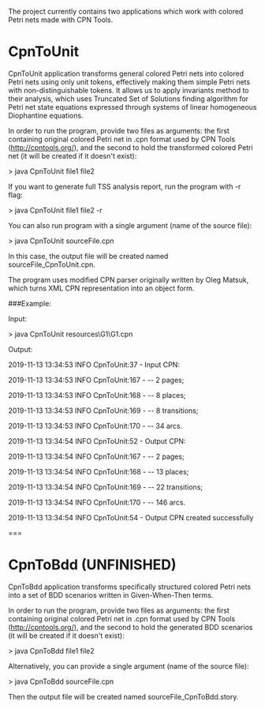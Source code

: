 The project currently contains two applications which work with colored Petri nets made with CPN Tools.

# CpnToUnit

CpnToUnit application transforms general colored Petri nets into colored Petri nets using only unit tokens,
effectively making them simple Petri nets with non-distinguishable tokens. It allows us to apply invariants method to their analysis, which uses Truncated Set of Solutions finding algorithm for Petri net state equations expressed through systems of linear homogeneous Diophantine equations.

In order to run the program, provide two files as arguments: the first containing original colored Petri net
in .cpn format used by CPN Tools (http://cpntools.org/), and the second to hold the transformed colored Petri net (it will be created if it doesn't exist):

\> java CpnToUnit file1 file2 


If you want to generate full TSS analysis report, run the program with -r flag:

\> java CpnToUnit file1 file2 -r 


You can also run program with a single argument (name of the source file):

\> java CpnToUnit sourceFile.cpn

In this case, the output file will be created named sourceFile_CpnToUnit.cpn.

The program uses modified CPN parser originally written by Oleg Matsuk, which turns XML CPN representation into an object form.

###Example:

Input:

\> java CpnToUnit resources\G1\G1.cpn

Output:

2019-11-13 13:34:53 INFO  CpnToUnit:37 - Input CPN:
 
2019-11-13 13:34:53 INFO  CpnToUnit:167 - -- 2 pages;

2019-11-13 13:34:53 INFO  CpnToUnit:168 - -- 8 places;

2019-11-13 13:34:53 INFO  CpnToUnit:169 - -- 8 transitions;

2019-11-13 13:34:53 INFO  CpnToUnit:170 - -- 34 arcs.


2019-11-13 13:34:54 INFO  CpnToUnit:52 - Output CPN:
 
2019-11-13 13:34:54 INFO  CpnToUnit:167 - -- 2 pages;

2019-11-13 13:34:54 INFO  CpnToUnit:168 - -- 13 places;

2019-11-13 13:34:54 INFO  CpnToUnit:169 - -- 22 transitions;

2019-11-13 13:34:54 INFO  CpnToUnit:170 - -- 146 arcs.


2019-11-13 13:34:54 INFO  CpnToUnit:54 - Output CPN created successfully

===

# CpnToBdd (UNFINISHED)

CpnToBdd application transforms specifically structured colored Petri nets into a set of BDD scenarios written in Given-When-Then terms.

In order to run the program, provide two files as arguments: the first containing original colored Petri net
in .cpn format used by CPN Tools (http://cpntools.org/), and the second to hold the generated BDD scenarios (it will be created if it doesn't exist):

\> java CpnToBdd file1 file2 


Alternatively, you can provide a single argument (name of the source file):

\> java CpnToBdd sourceFile.cpn

Then the output file will be created named sourceFile_CpnToBdd.story.